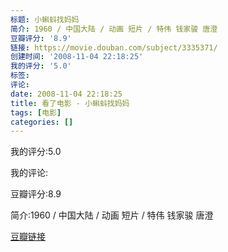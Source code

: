 ```yaml
---
标题: 小蝌蚪找妈妈
简介: 1960 / 中国大陆 / 动画 短片 / 特伟 钱家骏 唐澄
豆瓣评分: '8.9'
链接: https://movie.douban.com/subject/3335371/
创建时间: '2008-11-04 22:18:25'
我的评分: '5.0'
标签:
评论:
date: 2008-11-04 22:18:25
title: 看了电影 - 小蝌蚪找妈妈
tags: [电影]
categories: []
---
```


我的评分:5.0

我的评论:

豆瓣评分:8.9

简介:1960 / 中国大陆 / 动画 短片 / 特伟 钱家骏 唐澄

[豆瓣链接](https://movie.douban.com/subject/3335371/)

